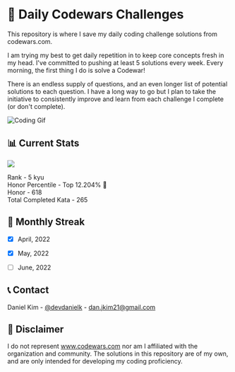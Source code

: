 # 🚀 Daily Codewars Challenges
This repository is where I save my daily coding challenge solutions from codewars.com. <br>

I am trying my best to get daily repetition in to keep core concepts fresh in my head. I've committed to pushing at least 5 solutions every week. Every morning, the first thing I do is solve a Codewar! <br>

There is an endless supply of questions, and an even longer list of potential solutions to each question. I have a long way to go but I plan to take the initiative to consistently improve and learn from each challenge I complete (or don't complete).<br>

<p align="center">

  ![Coding Gif](https://c.tenor.com/lIMtjiAYuT8AAAAd/breezy-hacker.gif)

</p>


## 📊 Current Stats
<p align="left">
  <a href="https://www.codewars.com/users/danjkim21" rel="nofollow"><img src="https://www.codewars.com/users/danjkim21/badges/large" style="max-width: 100%;"></a>
</p>  

Rank - 5 kyu <br>
Honor Percentile - Top 12.204% 🎉 <br>
Honor - 618 <br>
Total Completed Kata - 265
<br>


## 📆 Monthly Streak

- [x] April, 2022
- [x] May, 2022
- [ ] June, 2022


## 📞 Contact
Daniel Kim - [@devdanielk](https://twitter.com/devdanielk) - dan.jkim21@gmail.com


## 📌 Disclaimer
I do not represent www.codewars.com nor am I affiliated with the organization and community. The solutions in this repository are of my own, and are only intended for developing my coding proficiency. 